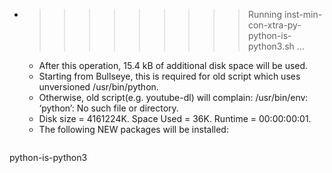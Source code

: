 * >>>>>>>>> Running inst-min-con-xtra-py-python-is-python3.sh ...
  * After this operation, 15.4 kB of additional disk space will be used.
  * Starting from Bullseye, this is required for old script which uses unversioned /usr/bin/python.
  * Otherwise, old script(e.g. youtube-dl) will complain: /usr/bin/env: ‘python’: No such file or directory.
  * Disk size = 4161224K. Space Used = 36K. Runtime = 00:00:00:01.
  * The following NEW packages will be installed:
  ```bash
python-is-python3
  ```
